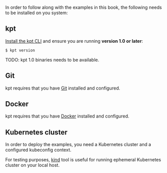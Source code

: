 In order to follow along with the examples in this book, the following needs to be installed on you
system:

## kpt

[Install the kpt CLI][install] and ensure you are running **version 1.0 or later**:

```shell
$ kpt version
```

TODO: kpt 1.0 binaries needs to be available.

## Git

kpt requires that you have [Git] installed and configured.

## Docker

kpt requires that you have [Docker] installed and configured.

## Kubernetes cluster

In order to deploy the examples, you need a Kubernetes cluster and a configured kubeconfig context.

For testing purposes, [kind] tool is useful for running ephemeral Kubernetes cluster on your local host.

[install]: /installation/
[docker]: https://docs.docker.com/get-docker/
[git]: https://git-scm.com/book/en/v2/Getting-Started-Installing-Git
[kind]: https://kind.sigs.k8s.io/docs/user/quick-start/
